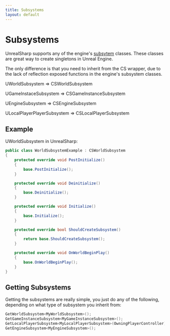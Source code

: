 ```yaml
---
title: Subsystems
layout: default
---
```


# Subsystems

UnrealSharp supports any of the engine's [subsytem](https://docs.unrealengine.com/4.27/en-US/ProgrammingAndScripting/Subsystems/) classes. These classes are great way to create singletons in Unreal Engine. 

The only difference is that you need to inherit from the CS wrapper, due to the lack of reflection exposed functions in the engine's subsystem classes.

UWorldSubsystem => CSWorldSubsystem

UGameInstaceSubsystem => CSGameInstanceSubsystem

UEngineSubsystem => CSEngineSubsystem

ULocalPlayerPlayerSubsystem => CSLocalPlayerSubsystem

## Example

UWorldSubsystem in UnrealSharp:

```c#
public class WorldSubsystemExample : CSWorldSubsystem
{
    protected override void PostInitialize()
    {
        base.PostInitialize();
    }

    protected override void Deinitialize()
    {
        base.Deinitialize();
    }

    protected override void Initialize()
    {
        base.Initialize();
    }

    protected override bool ShouldCreateSubsystem()
    {
        return base.ShouldCreateSubsystem();
    }

    protected override void OnWorldBeginPlay()
    {
        base.OnWorldBeginPlay();
    }
}
```

## Getting Subsystems

Getting the subsystems are really simple, you just do any of the following, depending on what type of subsystem you inherit from:

```c#
GetWorldSubsystem<MyWorldSubsystem>();
GetGameInstanceSubsystem<MyGameInstanceSubsystem>();
GetLocalPlayerSubsystem<MyLocalPlayerSubsystem>(OwningPlayerController);
GetEngineSubsystem<MyEngineSubsystem>();
```